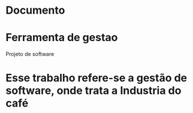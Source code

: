 # Documento
# Ferramenta de gestao
Projeto de software
# Esse trabalho refere-se a gestão de software, onde trata a Industria do café 
